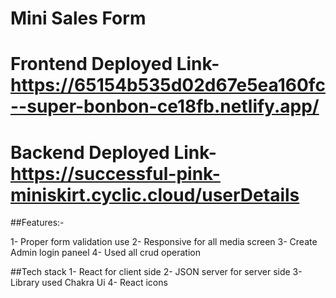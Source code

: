 # Mini Sales Form
# Frontend Deployed Link- https://65154b535d02d67e5ea160fc--super-bonbon-ce18fb.netlify.app/
# Backend Deployed Link- https://successful-pink-miniskirt.cyclic.cloud/userDetails

##Features:-

1- Proper form validation use
2- Responsive for all media screen
3- Create Admin login paneel
4- Used all crud operation

##Tech stack
1- React for client side
2- JSON server for server side
3- Library used Chakra Ui
4- React icons
